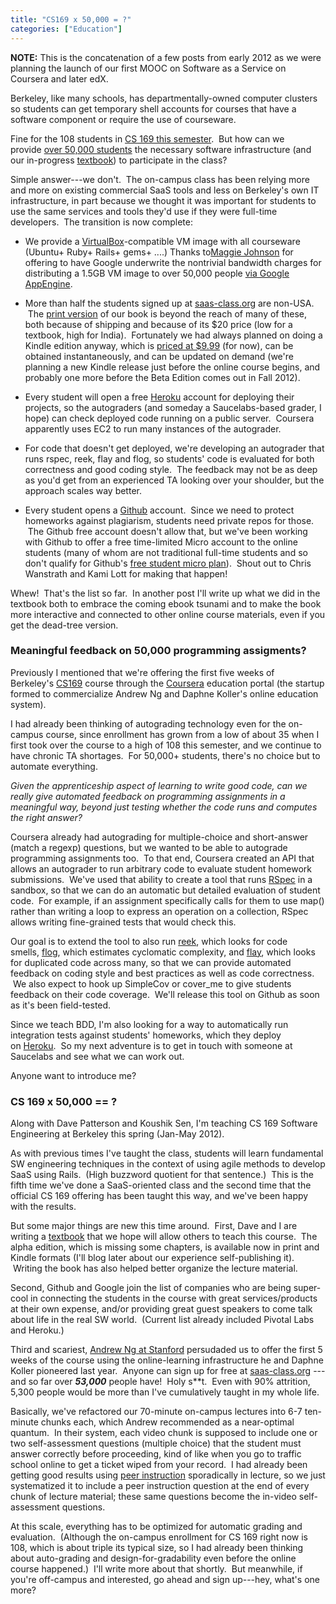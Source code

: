 ```yaml
---
title: "CS169 x 50,000 = ?"
categories: ["Education"]
---
```


**NOTE:** This is the concatenation of a few posts from early 2012 as
we were planning the launch of our first MOOC on Software as a Service
on Coursera and later edX.


Berkeley, like many schools, has departmentally-owned computer clusters so students can get temporary shell accounts for courses that have a software component or require the use of courseware.

Fine for the 108 students in [CS 169 this semester](http://www-inst.eecs.berkeley.edu/~cs169/sp12).  But how can we provide [over 50,000 students](http://saas-class.org/) the necessary software infrastructure (and our in-progress [textbook](http://saasbook.info/)) to participate in the class?

Simple answer---we don't.  The on-campus class has been relying more and more on existing commercial SaaS tools and less on Berkeley's own IT infrastructure, in part because we thought it was important for students to use the same services and tools they'd use if they were full-time developers.  The transition is now complete:

-   We provide a [VirtualBox](http://virtualbox.org/)-compatible VM image with all courseware (Ubuntu+ Ruby+ Rails+ gems+ ....) Thanks to[Maggie Johnson](http://sites.google.caom/site/facultysummit2010/speakers) for offering to have Google underwrite the nontrivial bandwidth charges for distributing a 1.5GB VM image to over 50,000 people [via Google AppEngine](http://saasbook.appspot.com/).

-   More than half the students signed up at [saas-class.org](http://saas-class.org/) are non-USA.  The [print version](http://createspace.com/3727664) of our book is beyond the reach of many of these, both because of shipping and because of its $20 price (low for a textbook, high for India).  Fortunately we had always planned on doing a Kindle edition anyway, which is [priced at $9.99](http://www.amazon.com/dp/B006WU5G4C) (for now), can be obtained instantaneously, and can be updated on demand (we're planning a new Kindle release just before the online course begins, and probably one more before the Beta Edition comes out in Fall 2012).

-   Every student will open a free [Heroku](http://heroku.com/) account for deploying their projects, so the autograders (and someday a Saucelabs-based grader, I hope) can check deployed code running on a public server.  Coursera apparently uses EC2 to run many instances of the autograder.

-   For code that doesn't get deployed, we're developing an autograder that runs rspec, reek, flay and flog, so students' code is evaluated for both correctness and good coding style.  The feedback may not be as deep as you'd get from an experienced TA looking over your shoulder, but the approach scales way better.

-   Every student opens a [Github](http://github.com/) account.  Since we need to protect homeworks against plagiarism, students need private repos for those.  The Github free account doesn't allow that, but we've been working with Github to offer a free time-limited Micro account to the online students (many of whom are not traditional full-time students and so don't qualify for Github's [free student micro plan](http://github.com/edu)).  Shout out to Chris Wanstrath and Kami Lott for making that happen!

Whew!  That's the list so far.  In another post I'll write up what we did in the textbook both to embrace the coming ebook tsunami and to make the book more interactive and connected to other online course materials, even if you get the dead-tree version.


### Meaningful feedback on 50,000 programming assigments?

Previously I mentioned that we're offering the first five weeks of Berkeley's [CS169](http://www-inst.eecs.berkeley.edu/~cs169/sp12) course through the [Coursera](http://coursera.com/) education portal (the startup formed to commercialize Andrew Ng and Daphne Koller's online education system).

I had already been thinking of autograding technology even for the on-campus course, since enrollment has grown from a low of about 35 when I first took over the course to a high of 108 this semester, and we continue to have chronic TA shortages.  For 50,000+ students, there's no choice but to automate everything.

*Given the apprenticeship aspect of learning to write good code, can we really give automated feedback on programming assignments in a meaningful way, beyond just testing whether the code runs and computes the right answer?*

Coursera already had autograding for multiple-choice and short-answer (match a regexp) questions, but we wanted to be able to autograde programming assignments too.  To that end, Coursera created an API that allows an autograder to run arbitrary code to evaluate student homework submissions.  We've used that ability to create a tool that runs [RSpec](http://rspec.info/) in a sandbox, so that we can do an automatic but detailed evaluation of student code.  For example, if an assignment specifically calls for them to use map() rather than writing a loop to express an operation on a collection, RSpec allows writing fine-grained tests that would check this.

Our goal is to extend the tool to also run [reek](https://github.com/kevinrutherford/reek/wiki), which looks for code smells, [flog](http://ruby.sadi.st/Ruby_Sadist.html), which estimates cyclomatic complexity, and [flay](http://ruby.sadi.st/Ruby_Sadist.html), which looks for duplicated code across many, so that we can provide automated feedback on coding style and best practices as well as code correctness.  We also expect to hook up SimpleCov or cover_me to give students feedback on their code coverage.  We'll release this tool on Github as soon as it's been field-tested.

Since we teach BDD, I'm also looking for a way to automatically run integration tests against students' homeworks, which they deploy on [Heroku](http://heroku.com/).  So my next adventure is to get in touch with someone at Saucelabs and see what we can work out.

Anyone want to introduce me?


### CS 169 x 50,000 == ?

Along with Dave Patterson and Koushik Sen, I'm teaching CS 169 Software Engineering at Berkeley this spring (Jan-May 2012).

As with previous times I've taught the class, students will learn fundamental SW engineering techniques in the context of using agile methods to develop SaaS using Rails.  (High buzzword quotient for that sentence.)  This is the fifth time we've done a SaaS-oriented class and the second time that the official CS 169 offering has been taught this way, and we've been happy with the results.

But some major things are new this time around.  First, Dave and I are writing a [textbook](http://saasbook.info/) that we hope will allow others to teach this course.  The alpha edition, which is missing some chapters, is available now in print and Kindle formats (I'll blog later about our experience self-publishing it).  Writing the book has also helped better organize the lecture material.

Second, Github and Google join the list of companies who are being super-cool in connecting the students in the course with great services/products at their own expense, and/or providing great guest speakers to come talk about life in the real SW world.  (Current list already included Pivotal Labs and Heroku.)

Third and scariest, [Andrew Ng at Stanford](http://www.cs.stanford.edu/~ang) persudaded us to offer the first 5 weeks of the course using the online-learning infrastructure he and Daphne Koller pioneered last year.  Anyone can sign up for free at [saas-class.org](http://saas-class.org/) ---and so far over ***53,000*** people have!  Holy s**t.  Even with 90% attrition, 5,300 people would be more than I've cumulatively taught in my whole life.

Basically, we've refactored our 70-minute on-campus lectures into 6-7 ten-minute chunks each, which Andrew recommended as a near-optimal quantum.  In their system, each video chunk is supposed to include one or two self-assessment questions (multiple choice) that the student must answer correctly before proceeding, kind of like when you go to traffic school online to get a ticket wiped from your record.  I had already been getting good results using [peer instruction](http://mazur.harvard.edu/research/detailspage.php?rowid=8) sporadically in lecture, so we just systematized it to include a peer instruction question at the end of every chunk of lecture material; these same questions become the in-video self-assessment questions.

At this scale, everything has to be optimized for automatic grading and evaluation.  (Although the on-campus enrollment for CS 169 right now is 108, which is about triple its typical size, so I had already been thinking about auto-grading and design-for-gradability even before the online course happened.)  I'll write more about that shortly.  But meanwhile, if you're off-campus and interested, go ahead and sign up---hey, what's one more?
